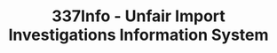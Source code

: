 ---
bigquery: https://console.cloud.google.com/bigquery?p=patents-public-data&d=usitc_investigations&page=dataset&project=sheets-management-319211
citation: US International Trade Commission 337Info Unfair Import Investigations Information
  System
contributors: US International Trade Comission
cost: None
description: US International Trade Commission 337Info Unfair Import Investigations
  Information System contains data on investigations done under Section 337. Section
  337 declares the infringement of certain statutory intellectual property rights
  and other forms of unfair competition in import trade to be unlawful practices.
  Most Section 337 investigations involve allegations of patent or registered trademark
  infringement.
documentation: FAQ and tutorial available on the site
last_edit: 04/10/2022, 18:30:59
location: https://pubapps2.usitc.gov/337external/
maintained_by: US International Trade Comission
schema_fields:
- patentNumbers
- targetDate
- finalDetViolation
- actualStartDateEvidHear
- currentStatus
- finalIdOnViolationIssue
- publication_number
- currentActiveALJ
- finalDetNoViolation
- gcAttorney
- internalRemand
- markmanHearing
- teoIdIssueDate
- teoProceedingInvolved
- startDateMarkmanHearing
- docketNo
- title
- complainant
- ouiiAttorney
- teoReliefGranted
- dateOfPublicationFrNotice
- invUnfairAct
- teoIdDueDate
- actualEndDateEvidHear
- endDateMarkmanHearing
- trademarkNumbers
- id
- dateComplaintFiled
- investigationNo
- respondent
- cafcAppeals
- finalIdOnViolationDue
- ouiiParticipation
- investigationType
- htsNumbers
- aljAssigned
- lastUpdated
- scheduledEndDateEvidHear
- investigationTermDate
- copyrightNumbers
- issueDateOtherNonFinal
- patentNumber
- dateCreated
- scheduledStartDateEvidHear
shortname: unfair_import_investigations
tags:
- import
- legal
- trade
timeframe: 2008-2021 (prior to 2008 downloadable as a JSON file)
title: 337Info - Unfair Import Investigations Information System
uuid: 2721f5ec-e599-4890-9265-9706719fc71e
---
